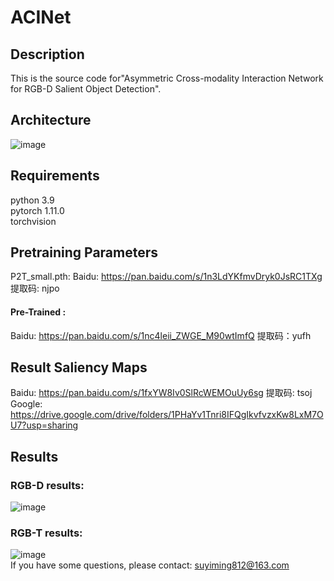 # ACINet
## Description<br>
This is the source code for"Asymmetric Cross-modality Interaction Network for RGB-D Salient Object Detection".<br>
## Architecture
![image](https://github.com/Yiming-Su/ACINet/blob/main/Figs/Architecture.jpg)
## Requirements<br>
python 3.9<br>
pytorch 1.11.0<br>
torchvision
## Pretraining Parameters<br>
P2T_small.pth: Baidu: https://pan.baidu.com/s/1n3LdYKfmvDryk0JsRC1TXg 提取码: njpo
#### Pre-Trained :<br>
Baidu: https://pan.baidu.com/s/1nc4leii_ZWGE_M90wtImfQ 提取码：yufh 
## Result Saliency Maps<br>
Baidu: https://pan.baidu.com/s/1fxYW8Iv0SlRcWEMOuUy6sg 提取码: tsoj<br>
Google: https://drive.google.com/drive/folders/1PHaYv1Tnri8IFQgIkvfvzxKw8LxM7OU7?usp=sharing
## Results<br>
### RGB-D results:<br>
![image](https://github.com/Yiming-Su/ACINet/blob/main/Figs/RGBD_results.png)
### RGB-T results:<br>
![image](https://github.com/Yiming-Su/ACINet/blob/main/Figs/RGBT_results.png)<br>
If you have some questions, please contact: suyiming812@163.com


